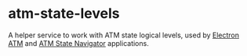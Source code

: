 # atm-state-levels

A helper service to work with ATM state logical levels, used by [Electron ATM](https://github.com/timgabets/electron-atm) and [ATM State Navigator](https://github.com/timgabets/states-navigator) applications. 
